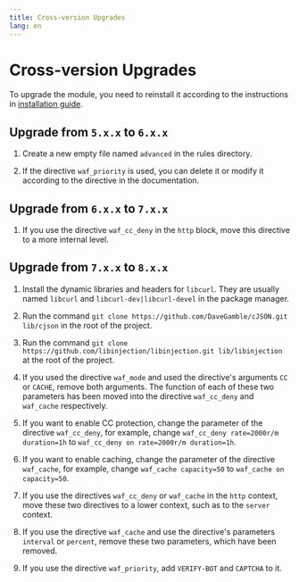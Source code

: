 ```yaml
---
title: Cross-version Upgrades
lang: en
---
```


# Cross-version Upgrades

To upgrade the module, you need to reinstall it according to the instructions in [installation guide](/zh-cn/guide/installation.md).

## Upgrade from `5.x.x` to `6.x.x`

1. Create a new empty file named `advanced` in the rules directory.

2. If the directive `waf_priority` is used, you can delete it or modify it according to the directive in the documentation.

## Upgrade from `6.x.x` to `7.x.x`

1. If you use the directive `waf_cc_deny` in the `http` block, move this directive to a more internal level.

## Upgrade from `7.x.x` to `8.x.x`

1. Install the dynamic libraries and headers for `libcurl`. They are usually named `libcurl` and `libcurl-dev|libcurl-devel` in the package manager.

2. Run the command `git clone https://github.com/DaveGamble/cJSON.git lib/cjson` in the root of the project.

3. Run the command `git clone https://github.com/libinjection/libinjection.git lib/libinjection` at the root of the project.

4. If you used the directive `waf_mode` and used the directive's arguments `CC` or `CACHE`, remove both arguments. The function of each of these two parameters has been moved into the directive `waf_cc_deny` and `waf_cache` respectively. 

5. If you want to enable CC protection, change the parameter of the directive `waf_cc_deny`, for example, change `waf_cc_deny rate=2000r/m duration=1h` to `waf_cc_deny on rate=2000r/m duration=1h`.

6. If you want to enable caching, change the parameter of the directive `waf_cache`, for example, change `waf_cache capacity=50` to `waf_cache on capacity=50`.

7. If you use the directives `waf_cc_deny` or `waf_cache` in the `http` context, move these two directives to a lower context, such as to the `server` context.

8. If you use the directive `waf_cache` and use the directive's parameters `interval` or `percent`, remove these two parameters, which have been removed.

9. If you use the directive `waf_priority`, add `VERIFY-BOT` and `CAPTCHA` to it.

